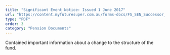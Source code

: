 ```yaml
---
title: "Significant Event Notice: Issued 1 June 2017"
url: "https://content.myfuturesuper.com.au/forms-docs/FS_SEN_Successor_Fund_Transfer_1_June_2017.pdf"
type: "PDF"
order: 3
category: "Pension Documents"
---
```


Contained important information about a change to the structure of the fund.
